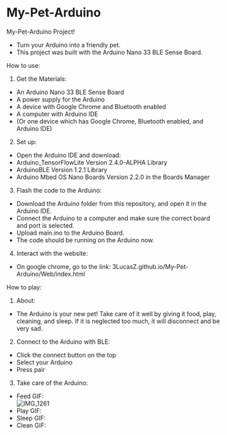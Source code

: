 # My-Pet-Arduino
My-Pet-Arduino Project!
- Turn your Arduino into a friendly pet.
- This project was built with the Arduino Nano 33 BLE Sense Board.

How to use:
1) Get the Materials:
- An Arduino Nano 33 BLE Sense Board
- A power supply for the Arduino
- A device with Google Chrome and Bluetooth enabled
- A computer with Arduino IDE
- (Or one device which has Google Chrome, Bluetooth enabled, and Arduino IDE)
2) Set up:
- Open the Arduino IDE and download:
- Arduino_TensorFlowLite Version 2.4.0-ALPHA Library
- ArduinoBLE Version 1.2.1 Library
- Arduino Mbed OS Nano Boards Version 2.2.0 in the Boards Manager
3) Flash the code to the Arduino:
- Download the Arduino folder from this repository, and open it in the Arduino IDE.
- Connect the Arduino to a computer and make sure the correct board and port is selected.
- Upload main.ino to the Arduino Board.
- The code should be running on the Arduino now.
4) Interact with the website:
- On google chrome, go to the link: 3LucasZ.github.io/My-Pet-Arduino/Web/index.html

How to play:
1) About:
- The Arduino is your new pet! Take care of it well by giving it food, play, cleaning, and sleep. If it is neglected too much, it will disconnect and be very sad.
2) Connect to the Arduino with BLE:
- Click the connect button on the top
- Select your Arduino
- Press pair
3) Take care of the Arduino:
- Feed GIF:\
![IMG_1261](https://user-images.githubusercontent.com/72239682/125380326-e5f22680-e346-11eb-92bd-1d29f4684639.GIF)
- Play GIF:
- Sleep GIF:
- Clean GIF:



